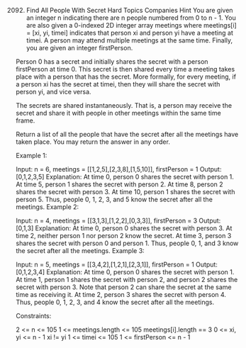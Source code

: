 2092. Find All People With Secret
Hard
Topics
Companies
Hint
You are given an integer n indicating there are n people numbered from 0 to n - 1. You are also given a 0-indexed 2D integer array meetings where meetings[i] = [xi, yi, timei] indicates that person xi and person yi have a meeting at timei. A person may attend multiple meetings at the same time. Finally, you are given an integer firstPerson.

Person 0 has a secret and initially shares the secret with a person firstPerson at time 0. This secret is then shared every time a meeting takes place with a person that has the secret. More formally, for every meeting, if a person xi has the secret at timei, then they will share the secret with person yi, and vice versa.

The secrets are shared instantaneously. That is, a person may receive the secret and share it with people in other meetings within the same time frame.

Return a list of all the people that have the secret after all the meetings have taken place. You may return the answer in any order.

 

Example 1:

Input: n = 6, meetings = [[1,2,5],[2,3,8],[1,5,10]], firstPerson = 1
Output: [0,1,2,3,5]
Explanation:
At time 0, person 0 shares the secret with person 1.
At time 5, person 1 shares the secret with person 2.
At time 8, person 2 shares the secret with person 3.
At time 10, person 1 shares the secret with person 5.​​​​
Thus, people 0, 1, 2, 3, and 5 know the secret after all the meetings.
Example 2:

Input: n = 4, meetings = [[3,1,3],[1,2,2],[0,3,3]], firstPerson = 3
Output: [0,1,3]
Explanation:
At time 0, person 0 shares the secret with person 3.
At time 2, neither person 1 nor person 2 know the secret.
At time 3, person 3 shares the secret with person 0 and person 1.
Thus, people 0, 1, and 3 know the secret after all the meetings.
Example 3:

Input: n = 5, meetings = [[3,4,2],[1,2,1],[2,3,1]], firstPerson = 1
Output: [0,1,2,3,4]
Explanation:
At time 0, person 0 shares the secret with person 1.
At time 1, person 1 shares the secret with person 2, and person 2 shares the secret with person 3.
Note that person 2 can share the secret at the same time as receiving it.
At time 2, person 3 shares the secret with person 4.
Thus, people 0, 1, 2, 3, and 4 know the secret after all the meetings.
 

Constraints:

2 <= n <= 105
1 <= meetings.length <= 105
meetings[i].length == 3
0 <= xi, yi <= n - 1
xi != yi
1 <= timei <= 105
1 <= firstPerson <= n - 1
